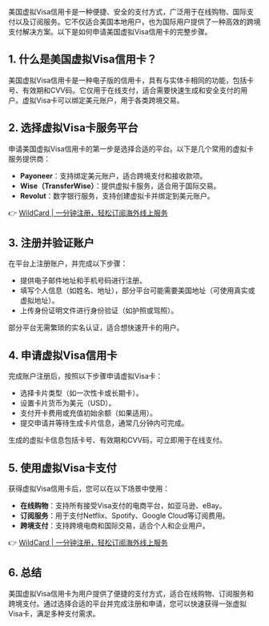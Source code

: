 美国虚拟Visa信用卡是一种便捷、安全的支付方式，广泛用于在线购物、国际支付以及订阅服务。它不仅适合美国本地用户，也为国际用户提供了一种高效的跨境支付解决方案。以下是如何申请美国虚拟Visa信用卡的完整步骤。

## 1. 什么是美国虚拟Visa信用卡？

美国虚拟Visa信用卡是一种电子版的信用卡，具有与实体卡相同的功能，包括卡号、有效期和CVV码。它仅用于在线支付，适合需要快速生成和安全支付的用户。虚拟Visa卡可以绑定美元账户，用于各类跨境交易。

## 2. 选择虚拟Visa卡服务平台

申请美国虚拟Visa信用卡的第一步是选择合适的平台。以下是几个常用的虚拟卡服务提供商：

- **Payoneer**：支持绑定美元账户，适合跨境支付和接收款项。
- **Wise（TransferWise）**：提供虚拟卡服务，适合用于国际交易。
- **Revolut**：数字银行服务，支持创建虚拟卡并绑定到美元账户。

👉 [WildCard | 一分钟注册，轻松订阅海外线上服务](https://bit.ly/bewildcard)

## 3. 注册并验证账户

在平台上注册账户，并完成以下步骤：

- 提供电子邮件地址和手机号码进行注册。
- 填写个人信息（如姓名、地址），部分平台可能需要美国地址（可使用真实或虚拟地址）。
- 上传身份证明文件进行身份验证（如护照或驾照）。

部分平台无需繁琐的实名认证，适合想快速开卡的用户。

## 4. 申请虚拟Visa信用卡

完成账户注册后，按照以下步骤申请虚拟Visa卡：

- 选择卡片类型（如一次性卡或长期卡）。
- 设置卡片货币为美元（USD）。
- 支付开卡费用或充值初始余额（如果适用）。
- 提交申请并等待生成卡片信息，通常几分钟内可完成。

生成的虚拟卡信息包括卡号、有效期和CVV码，可立即用于在线支付。

## 5. 使用虚拟Visa卡支付

获得虚拟Visa信用卡后，您可以在以下场景中使用：

- **在线购物**：支持所有接受Visa支付的电商平台，如亚马逊、eBay。
- **订阅服务**：用于支付Netflix、Spotify、Google Cloud等订阅费用。
- **跨境支付**：支持跨境电商和国际交易，适合个人和企业用户。

👉 [WildCard | 一分钟注册，轻松订阅海外线上服务](https://bit.ly/bewildcard)

## 6. 总结

美国虚拟Visa信用卡为用户提供了便捷的支付方式，适合在线购物、订阅服务和跨境支付。通过选择合适的平台并完成注册和申请，您可以快速获得一张虚拟Visa卡，满足多种支付需求。